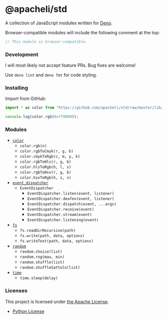 # @apacheli/std

A collection of JavaScript modules written for [Deno](https://deno.com/).

Browser-compatible modules will include the following comment at the top:

```js
// This module is browser-compatible.
```

### Development

I will most likely not accept feature PRs. Bug fixes are welcome!

Use `deno lint` and `deno fmt` for code styling.

### Installing

Import from GitHub:

```js
import * as color from "https://github.com/apacheli/std/raw/master/lib/color.js";

console.log(color.rgb(0xff0000));
```

### Modules

- [`color`](lib/color.js)
  - `color.rgb(n)`
  - `color.rgbToCmyk(r, g, b)`
  - `color.cmykToRgb(c, m, y, k)`
  - `color.rgbToHls(r, g, b)`
  - `color.hlsToRgb(h, l, s)`
  - `color.rgbToHsv(r, g, b)`
  - `color.hsvToRgb(h, s, v)`
- [`event_dispatcher`](lib/event_dispatcher.js)
  - `EventDispatcher`
    - `EventDispatcher.listen(event, listener)`
    - `EventDispatcher.deafen(event, listener)`
    - `EventDispatcher.dispatch(event, ...args)`
    - `EventDispatcher.receive(event)`
    - `EventDispatcher.stream(event)`
    - `EventDispatcher.listening(event)`
- [`fs`](lib/fs.js)
  - `fs.readDirRecursive(path)`
  - `fs.write(path, data, options)`
  - `fs.writeText(path, data, options)`
- [`random`](lib/random.js)
  - `random.choice(list)`
  - `random.rng(max, min)`
  - `random.shuffle(list)`
  - `random.shuffleSattolo(list)`
- [`time`](lib/time.js)
  - `time.sleep(delay)`

### Licenses

This project is licensed under [the Apache License](LICENSE.txt).

- [Python License](https://github.com/python/cpython/blob/main/LICENSE)
